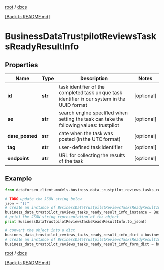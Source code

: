 [root](./../ "root") / [docs](./ "docs")

[[Back to README.md]](./../README.md "[Back to README.md]")

# BusinessDataTrustpilotReviewsTasksReadyResultInfo

## Properties

Name | Type | Description | Notes
------------ | ------------- | ------------- | -------------
**id** | **str** | task identifier of the completed task unique task identifier in our system in the UUID format | [optional]
**se** | **str** | search engine specified when setting the task can take the following values: trustpilot | [optional]
**date_posted** | **str** | date when the task was posted (in the UTC format) | [optional]
**tag** | **str** | user-defined task identifier | [optional]
**endpoint** | **str** | URL for collecting the results of the task | [optional]

## Example

```python
from dataforseo_client.models.business_data_trustpilot_reviews_tasks_ready_result_info import BusinessDataTrustpilotReviewsTasksReadyResultInfo

# TODO update the JSON string below
json = "{}"
# create an instance of BusinessDataTrustpilotReviewsTasksReadyResultInfo from a JSON string
business_data_trustpilot_reviews_tasks_ready_result_info_instance = BusinessDataTrustpilotReviewsTasksReadyResultInfo.from_json(json)
# print the JSON string representation of the object
print BusinessDataTrustpilotReviewsTasksReadyResultInfo.to_json()

# convert the object into a dict
business_data_trustpilot_reviews_tasks_ready_result_info_dict = business_data_trustpilot_reviews_tasks_ready_result_info_instance.to_dict()
# create an instance of BusinessDataTrustpilotReviewsTasksReadyResultInfo from a dict
business_data_trustpilot_reviews_tasks_ready_result_info_form_dict = business_data_trustpilot_reviews_tasks_ready_result_info.from_dict(business_data_trustpilot_reviews_tasks_ready_result_info_dict)
```

  

[root](./../ "root") / [docs](./ "docs")

[[Back to README.md]](./../README.md "[Back to README.md]")